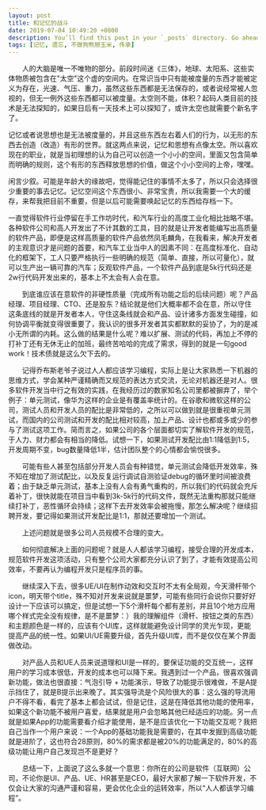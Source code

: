 ```yaml
---
layout: post
title: 和记忆的战斗
date: 2019-07-04 10:49:20 +0800
description: You’ll find this post in your `_posts` directory. Go ahead and edit it and re-build the site to see your changes. # Add post description (optional)
tags: [记忆, 遗忘, 不做狗熊掰玉米, 传承]
---
```


&emsp;&emsp;人的大脑是唯一不唯物的部分。前段时间迷《三体》，地球、太阳系、这些实体物质被包含在"太空"这个虚的空间内。在常识当中只有能被度量的东西才能被定义为存在，光速、气压、重力，虽然这些东西都是无法保存的，或者说经常被人忽视的，但无一例外这些东西都可以被度量。太空则不能，体积？起码人类目前的技术是无法探知的，如果日后有一天技术上可以探知了，或许太空也就需要个新名字了。

​	记忆或者说思想也是无法被度量的，并且这些东西左右着人们的行为，以无形的东西去创造（改造）有形的世界。就这两点来说，记忆和思想有点像太空。所以喜欢现在的职业，就是当初理想的认为自己可以创造一个小小的空间，里面又包含简单而明确的规则，这个有形的东西释放思想的价值，做这个小小空间的上帝，嘿嘿。

​	闲言少叙。可能是年龄大的缘故吧，觉得能记住的事情不太多了，所以只会选择很少重要的事去记忆。记忆空间这个东西很小、非常宝贵，所以我需要一个大的缓存，来帮我把目前不重要，但是以后可能需要唤起记忆的东西给存档一下。

一直觉得软件行业停留在手工作坊时代，和汽车行业的高度工业化相比拙略不堪。各种软件公司和高人开发出了不计其数的工具，目的就是让开发者能编写出高质量的软件产品，即便是这样高质量的软件产品依然凤毛麟角，在我看来，解决开发者的主观意识才是问题的首要，和汽车工业当中人的因素不同：在高度标准化、自动化的框架下，工人只要严格执行一些明确的规范（简单、直接，所以可量化），就可以生产出一辆可靠的汽车；反观软件产品，一个软件产品到底是5k行代码还是2w行代码开发出来的，基本上不太会有人会在意。

&emsp;&emsp;到底谁应该在意软件的非硬性质量（完成所有功能之后的后续问题）呢？产品经理、项目经理、CTO、还是股东？结论就是他们大概率都不会在意，所以守住这条底线的就是开发者本人，守住这条线就会和产品、设计诸多方面发生碰撞，如何协调平衡就变得很重要了，我认识的很多开发者其实都默默的妥协了，为的是减小无所谓的内耗。这么做的结果是什么呢？难以扩展、测试的代码，再加上不停的打补丁还有无休无止的加班，最终苦哈哈的完成了需求，得到的就是一句good work！技术债就是这么欠下去的。

&emsp;&emsp;记得乔布斯老爷子说过人人都应该学习编程，实际上是让大家熟悉一下机器的思维方式，学会某种严谨精确而又规范的表达方式交流，无论对机器还是对人。很多软件开发当中行之有效的实践，在我经历过的数家知名公司里都被摒弃了，举个例子：单元测试，像华为这样的企业是有覆盖率统计的。在谷歌和微软这样的公司，测试人员和开发人员的配比是非常低的，之所以可以做到就是很重视单元测试，而国内的公司测试和开发的配比相对较高，加上产品、设计也都或多或少的参与了测试这项工作。简而言之，如果公司的各个层面都切实了解软件开发的规范，于人力、财力都会有相当的降低。试想一下，如果测试开发配比由1:1降低到1:5，开发周期不变，bug数量降低1半，估计团队整个的心情都会愉悦很多。

&emsp;&emsp;可能有些人甚至包括部分开发人员会有种错觉，单元测试会降低开发效率，殊不知在增加了测试配比，以及反复运行调试自测验证debug的循环里时间被浪费着；由于缺乏单元测试，基本上没有人会有勇气重构的，所以我们的代码就会充斥着补丁，很快就能在项目当中看到3k-5k行的代码文件，既然无法重构那就只能继续打补丁，恶性循环会持续；这样下去开发效率会被拖慢，那怎么解决呢？继续招聘开发，要记得如果测试开发配比是1:1，那就还要增加一个测试。

&emsp;&emsp;上述问题就是很多公司人员规模不合理的变大。

&emsp;&emsp;如何彻底解决上面的问题呢？就是人人都该学习编程，接受合理的开发成本，规范软件开发这项活动，只有整个公司大家都充分认识了到了，才能有效提高公司效率，不要再认为编程开发只是程序员的事。

&emsp;&emsp;继续深入下去，很多UE/UI在制作动效和交互时不太有全局观，今天滑杆带个icon，明天带个title，殊不知对开发来说就是噩梦，可能有些同行会说你只要好好设计一下应该可以搞定，但是试想一下5个滑杆每个都有差别，并且10个地方应用哪个样式完全没有规律，是不是噩梦：）我的理解组件（滑杆、按钮之类的东西）和主题颜色是一样的，应该有个UI库，这样就能避免设计同学的灵光乍现，更能提高产品的统一性。如果UI/UE需要升级，首先升级UI库，而不是仅仅在某个界面做改动。

&emsp;&emsp;对产品人员和UE人员来说道理和UI是一样的，要保证功能的交互统一，这样用户的学习成本很低，开发的成本也可以降下来。我遇到过一个产品，很喜欢强调新功能，做法也很直接：气泡引导 + 功能演示，导致了功能提示很难做，不是A提示挡住了，就是B提示出来晚了。其实强导流是个风险很大的事：这么强的导流用户不得不看，看完了基本上都会试试，但是记住，这是在降低其他功能的使用率，如果这个新功能不被用户喜爱，结果就是用户会忽略其他已经适应的功能。另一点就是如果App的功能需要看介绍才能使用，是不是应该优化一下功能交互呢？我把自己当作一个用户来说：一个App的基础功能我是需要的，在其中发掘到高级功能就是进阶了，这也符合28原则，80%的需求都是被20%的功能满足的，80%的高级功能让用户自己发现岂不是更好？

&emsp;&emsp;总结一下，上面说了这么多就一个意思：你所在的公司是软件（互联网）公司，不论你是UI、产品、UE、HR甚至是CEO，最好大家都了解一下软件开发，不仅会让大家的沟通严谨和容易，更会优化企业的运转效率，所以“人人都该学习编程”。
